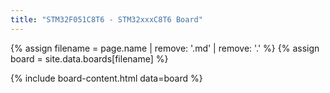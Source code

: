 ```yaml
---
title: "STM32F051C8T6 - STM32xxxC8T6 Board"
---
```


{% assign filename = page.name | remove: '.md' | remove: '.' %}
{% assign board = site.data.boards[filename] %}

{% include board-content.html data=board %}
